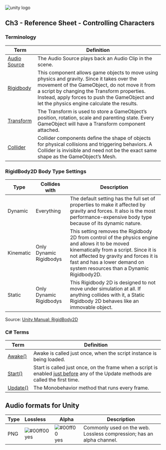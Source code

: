 

![unity logo](https://raw.githubusercontent.com/omundy/dig250-game-development/master/reference-sheets/images/unity-logo-293w.png)

## Ch3 - Reference Sheet - Controlling Characters




### Terminology

Term | Definition
--- | ---
[Audio Source](https://docs.unity3d.com/Manual/class-AudioSource.html) | The Audio Source plays back an Audio Clip in the scene.
[Rigidbody](https://docs.unity3d.com/Manual/class-Rigidbody.html) | This component allows game objects to move using physics and gravity. Since it takes over the movement of the GameObject, do not move it from a script by changing the Transform properties. Instead, apply forces to push the GameObject and let the physics engine calculate the results. 
[Transform](https://docs.unity3d.com/Manual/Transforms.html) | The Transform is used to store a GameObject’s position, rotation, scale and parenting state. Every GameObject will have a Transform component attached.
[Collider](https://docs.unity3d.com/Manual/Collider2D.html) | Collider components define the shape of objects for physical collisions and triggering behaviors. A Collider is invisible and need not be the exact same shape as the GameObject’s Mesh.





### RigidBody2D Body Type Settings

Type | Collides with | Description
--- | --- | ---
Dynamic | Everything | The default setting has the full set of properties to make it affected by gravity and forces. It also is the most performance-expensive body type because of its dynamic nature. 
Kinematic | Only Dynamic Rigidbodys | This setting removes the Rigidbody 2D from control of the physics engine and allows it to be moved kinematically from a script. Since it is not affected by gravity and forces it is fast and has a lower demand on system resources than a Dynamic Rigidbody2D.
Static | Only Dynamic Rigidbodys | This Rigidbody 2D is designed to not move under simulation at all. If anything collides with it, a Static Rigidbody 2D behaves like an immovable object.

Source: [Unity Manual: RigidBody2D](https://docs.unity3d.com/Manual/class-Rigidbody2D.html)




### C# Terms

Term | Definition
--- | ---
[Awake()](https://docs.unity3d.com/ScriptReference/MonoBehaviour.Awake.html) | Awake is called just once, when the script instance is being loaded.
[Start()](https://docs.unity3d.com/ScriptReference/MonoBehaviour.Start.html) | Start is called just once, on the frame when a script is enabled [just before](https://docs.unity3d.com/Manual/ExecutionOrder.html) any of the Update methods are called the first time. 
[Update()](https://docs.unity3d.com/ScriptReference/MonoBehaviour.Update.html) | The Monobehavior method that runs every frame. 




## Audio formats for Unity

Type | Lossless | Alpha | Description
--- | :--- | --- | ---
PNG | ![#00ff00](https://placehold.it/15/00ff00/000000?text=+) yes | ![#00ff00](https://placehold.it/15/00ff00/000000?text=+) yes | Commonly used on the web. Lossless compression; has an alpha channel.










